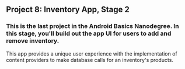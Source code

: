 ## Project 8: Inventory App, Stage 2
### This is the last project in the Android Basics Nanodegree. In this stage, you'll build out the app UI for users to add and remove inventory.
This app provides a unique user experience with the implementation of content providers to make database calls for an inventory's products.
